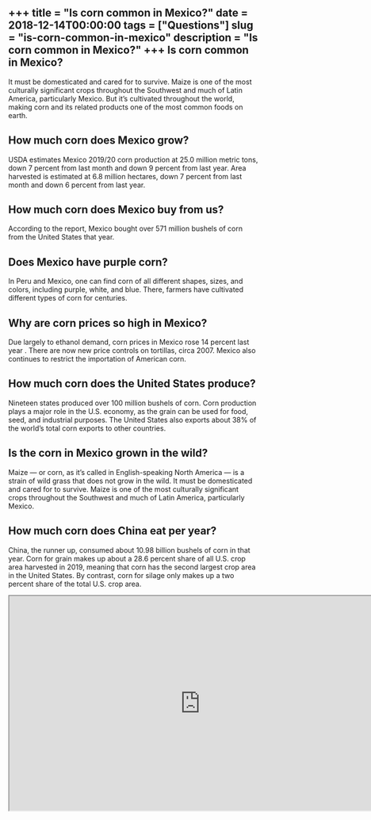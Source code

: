 +++
title = "Is corn common in Mexico?"
date = 2018-12-14T00:00:00
tags = ["Questions"]
slug = "is-corn-common-in-mexico"
description = "Is corn common in Mexico?"
+++
Is corn common in Mexico?
-------------------------

It must be domesticated and cared for to survive. Maize is one of the most culturally significant crops throughout the Southwest and much of Latin America, particularly Mexico. But it’s cultivated throughout the world, making corn and its related products one of the most common foods on earth.

How much corn does Mexico grow?
-------------------------------

USDA estimates Mexico 2019/20 corn production at 25.0 million metric tons, down 7 percent from last month and down 9 percent from last year. Area harvested is estimated at 6.8 million hectares, down 7 percent from last month and down 6 percent from last year.

How much corn does Mexico buy from us?
--------------------------------------

According to the report, Mexico bought over 571 million bushels of corn from the United States that year.

Does Mexico have purple corn?
-----------------------------

In Peru and Mexico, one can find corn of all different shapes, sizes, and colors, including purple, white, and blue. There, farmers have cultivated different types of corn for centuries.

Why are corn prices so high in Mexico?
--------------------------------------

Due largely to ethanol demand, corn prices in Mexico rose 14 percent last year . There are now new price controls on tortillas, circa 2007. Mexico also continues to restrict the importation of American corn.

How much corn does the United States produce?
---------------------------------------------

Nineteen states produced over 100 million bushels of corn. Corn production plays a major role in the U.S. economy, as the grain can be used for food, seed, and industrial purposes. The United States also exports about 38% of the world’s total corn exports to other countries.

Is the corn in Mexico grown in the wild?
----------------------------------------

Maize — or corn, as it’s called in English-speaking North America — is a strain of wild grass that does not grow in the wild. It must be domesticated and cared for to survive. Maize is one of the most culturally significant crops throughout the Southwest and much of Latin America, particularly Mexico.

How much corn does China eat per year?
--------------------------------------

China, the runner up, consumed about 10.98 billion bushels of corn in that year. Corn for grain makes up about a 28.6 percent share of all U.S. crop area harvested in 2019, meaning that corn has the second largest crop area in the United States. By contrast, corn for silage only makes up a two percent share of the total U.S. crop area.

<iframe allow="accelerometer; autoplay; clipboard-write; encrypted-media; gyroscope; picture-in-picture" allowfullscreen="" class="__youtube_prefs__  epyt-is-override  no-lazyload" data-no-lazy="1" data-origheight="433" data-origwidth="770" data-skipgform_ajax_framebjll="" height="433" id="_ytid_16682" loading="lazy" src="https://www.youtube.com/embed/cF7hnBuHlAI?enablejsapi=1&autoplay=0&cc_load_policy=0&cc_lang_pref=&iv_load_policy=1&loop=0&modestbranding=0&rel=1&fs=1&playsinline=0&autohide=2&theme=dark&color=red&controls=1&" title="YouTube player" width="770"></iframe>